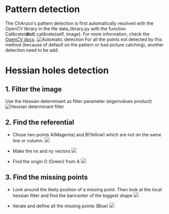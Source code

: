 # Pattern detection
The ChAruco's pattern detection is first automatically resolved with the OpenCV library in the file data_library.py with the function Calibrate(__dict__).calibrate(self, image). For more information, check the [OpenCV docs](https://docs.opencv.org/3.4/d9/df8/tutorial_root.html).
![Automatic detection](https://github.com/Eddidoune/Pycaso/tree/main/Docs/Pattern%20detection%20explaination/Hessian1.png)
For all the points not detected by this method (because of default on the pattern or bad picture catching), another detection need to be add.


# Hessian holes detection

## 1. Filter the image
Use the Hessian determinant as filter parameter (eigenvalues product)
![Hessian determinant filter](https://github.com/Eddidoune/Pycaso/tree/main/Docs/Pattern%20detection%20explaination/Hessian0.png)

## 2. Find the referential
- Chose two points A(Magenta) and B(Yellow) which are not on the same line or column.
![](https://github.com/Eddidoune/Pycaso/tree/main/Docs/Pattern%20detection%20explaination/Hessian2.png)

- Make the nx and ny vectors
![](https://github.com/Eddidoune/Pycaso/tree/main/Docs/Pattern%20detection%20explaination/Hessian3.png)

- Find the origin O (Green) from A
![](https://github.com/Eddidoune/Pycaso/tree/main/Docs/Pattern%20detection%20explaination/Hessian4.png)


## 3. Find the missing points
- Look around the likely position of a missing point. Then look at the local hessian filter and find the baricenter of the biggest shape
![](https://github.com/Eddidoune/Pycaso/tree/main/Docs/Pattern%20detection%20explaination/Hessian5.png)

- Iterate and define all the missing points (Blue)
![](https://github.com/Eddidoune/Pycaso/tree/main/Docs/Pattern%20detection%20explaination/Hessian6.png)

